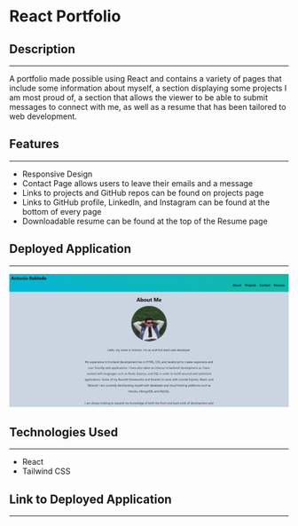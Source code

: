 # React Portfolio

## Description 
---
A portfolio made possible using React and contains a variety of pages that include some information about myself, a section displaying some projects I am most proud of, a section that allows the viewer to be able to submit messages to connect with me, as well as a resume that has been tailored to web development. 

## Features
---
- Responsive Design
- Contact Page allows users to leave their emails and a message 
- Links to projects and GitHub repos can be found on projects page
- Links to GitHub profile, LinkedIn, and Instagram can be found at the bottom of every page
- Downloadable resume can be found at the top of the Resume page

## Deployed Application
---
![screenshot](../images/React%20Portfolio.png/)

## Technologies Used
---
- React
- Tailwind CSS

## Link to Deployed Application
---

